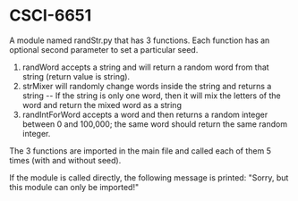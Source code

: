 # CSCI-6651

A module named randStr.py that has 3 functions.
Each function has an optional second parameter to set a particular seed.

1) randWord accepts a string and will return a random word from that string (return value is string).
2) strMixer will randomly change words inside the string and returns a string
-- If the string is only one word, then it will mix the letters of the word and return the mixed word as a string
3) randIntForWord accepts a word and then returns a random integer between 0 and 100,000; the same word should return the same random integer.

The 3 functions are imported in the main file and called each of them 5 times (with and without seed).

If the module is called directly, the following message is printed: 
"Sorry, but this module can only be imported!"

